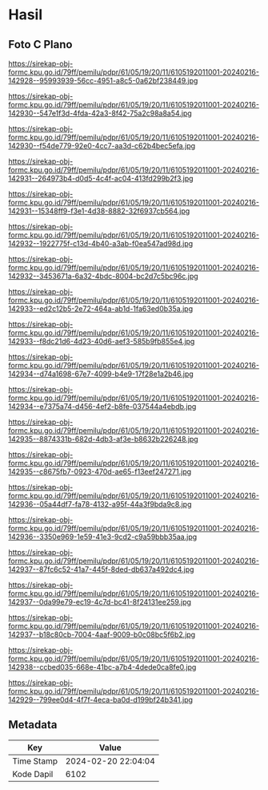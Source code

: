 # Hasil

## Foto C Plano

https://sirekap-obj-formc.kpu.go.id/79ff/pemilu/pdpr/61/05/19/20/11/6105192011001-20240216-142928--95993939-56cc-4951-a8c5-0a62bf238449.jpg

https://sirekap-obj-formc.kpu.go.id/79ff/pemilu/pdpr/61/05/19/20/11/6105192011001-20240216-142930--547e1f3d-4fda-42a3-8f42-75a2c98a8a54.jpg

https://sirekap-obj-formc.kpu.go.id/79ff/pemilu/pdpr/61/05/19/20/11/6105192011001-20240216-142930--f54de779-92e0-4cc7-aa3d-c62b4bec5efa.jpg

https://sirekap-obj-formc.kpu.go.id/79ff/pemilu/pdpr/61/05/19/20/11/6105192011001-20240216-142931--264973b4-d0d5-4c4f-ac04-413fd299b2f3.jpg

https://sirekap-obj-formc.kpu.go.id/79ff/pemilu/pdpr/61/05/19/20/11/6105192011001-20240216-142931--15348ff9-f3e1-4d38-8882-32f6937cb564.jpg

https://sirekap-obj-formc.kpu.go.id/79ff/pemilu/pdpr/61/05/19/20/11/6105192011001-20240216-142932--1922775f-c13d-4b40-a3ab-f0ea547ad98d.jpg

https://sirekap-obj-formc.kpu.go.id/79ff/pemilu/pdpr/61/05/19/20/11/6105192011001-20240216-142932--3453671a-6a32-4bdc-8004-bc2d7c5bc96c.jpg

https://sirekap-obj-formc.kpu.go.id/79ff/pemilu/pdpr/61/05/19/20/11/6105192011001-20240216-142933--ed2c12b5-2e72-464a-ab1d-1fa63ed0b35a.jpg

https://sirekap-obj-formc.kpu.go.id/79ff/pemilu/pdpr/61/05/19/20/11/6105192011001-20240216-142933--f8dc21d6-4d23-40d6-aef3-585b9fb855e4.jpg

https://sirekap-obj-formc.kpu.go.id/79ff/pemilu/pdpr/61/05/19/20/11/6105192011001-20240216-142934--d74a1698-67e7-4099-b4e9-17f28e1a2b46.jpg

https://sirekap-obj-formc.kpu.go.id/79ff/pemilu/pdpr/61/05/19/20/11/6105192011001-20240216-142934--e7375a74-d456-4ef2-b8fe-037544a4ebdb.jpg

https://sirekap-obj-formc.kpu.go.id/79ff/pemilu/pdpr/61/05/19/20/11/6105192011001-20240216-142935--8874331b-682d-4db3-af3e-b8632b226248.jpg

https://sirekap-obj-formc.kpu.go.id/79ff/pemilu/pdpr/61/05/19/20/11/6105192011001-20240216-142935--c8675fb7-0923-470d-ae65-f13eef247271.jpg

https://sirekap-obj-formc.kpu.go.id/79ff/pemilu/pdpr/61/05/19/20/11/6105192011001-20240216-142936--05a44df7-fa78-4132-a95f-44a3f9bda9c8.jpg

https://sirekap-obj-formc.kpu.go.id/79ff/pemilu/pdpr/61/05/19/20/11/6105192011001-20240216-142936--3350e969-1e59-41e3-9cd2-c9a59bbb35aa.jpg

https://sirekap-obj-formc.kpu.go.id/79ff/pemilu/pdpr/61/05/19/20/11/6105192011001-20240216-142937--87fc6c52-41a7-445f-8ded-db637a492dc4.jpg

https://sirekap-obj-formc.kpu.go.id/79ff/pemilu/pdpr/61/05/19/20/11/6105192011001-20240216-142937--0da99e79-ec19-4c7d-bc41-8f24131ee259.jpg

https://sirekap-obj-formc.kpu.go.id/79ff/pemilu/pdpr/61/05/19/20/11/6105192011001-20240216-142937--b18c80cb-7004-4aaf-9009-b0c08bc5f6b2.jpg

https://sirekap-obj-formc.kpu.go.id/79ff/pemilu/pdpr/61/05/19/20/11/6105192011001-20240216-142938--ccbed035-668e-41bc-a7b4-4dede0ca8fe0.jpg

https://sirekap-obj-formc.kpu.go.id/79ff/pemilu/pdpr/61/05/19/20/11/6105192011001-20240216-142929--799ee0d4-4f7f-4eca-ba0d-d199bf24b341.jpg


## Metadata

| Key        | Value               |
| ---------- | ------------------- |
| Time Stamp | 2024-02-20 22:04:04 |
| Kode Dapil | 6102                |



